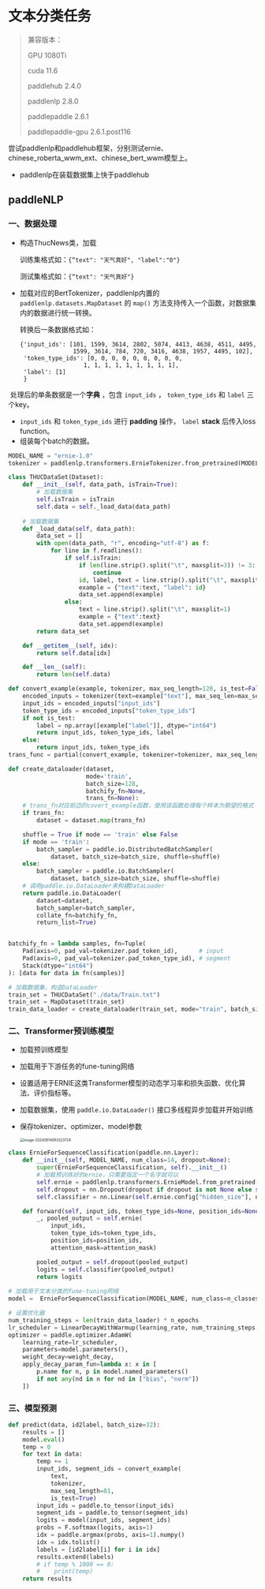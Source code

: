 # 文本分类任务

> 兼容版本：
>
> GPU							1080Ti
>
> cuda							11.6
>
> paddlehub  				2.4.0
>
> paddlenlp   				2.8.0
>
> paddlepaddle    		2.6.1
>
> paddlepaddle-gpu    2.6.1.post116

尝试paddlenlp和paddlehub框架，分别测试ernie、chinese_roberta_wwm_ext、chinese_bert_wwm模型上。

- paddlenlp在装载数据集上快于paddlehub

## paddleNLP

### 一、数据处理

- 构造ThucNews类，加载

  训练集格式如：`{“text": "天气真好", "label":"0"}`

  测试集格式如：`{“text": "天气真好"}`

- 加载对应的BertTokenizer，paddlenlp内置的 `paddlenlp.datasets.MapDataset` 的 `map()` 方法支持传入一个函数，对数据集内的数据进行统一转换。

  转换后一条数据格式如：

  ```
  {'input_ids': [101, 1599, 3614, 2802, 5074, 4413, 4638, 4511, 4495,
                 1599, 3614, 784, 720, 3416, 4638, 1957, 4495, 102],
   'token_type_ids': [0, 0, 0, 0, 0, 0, 0, 0, 0, 
   					1, 1, 1, 1, 1, 1, 1, 1, 1],
   'label': [1]
   }
  ```

​		处理后的单条数据是一个**字典** ，包含 `input_ids` ， `token_type_ids` 和 `label` 三个key。

- `input_ids` 和 `token_type_ids` 进行 **padding** 操作， `label` **stack** 后传入loss function。
- 组装每个batch的数据。

```python
MODEL_NAME = "ernie-1.0"
tokenizer = paddlenlp.transformers.ErnieTokenizer.from_pretrained(MODEL_NAME)

class THUCDataSet(Dataset):
    def __init__(self, data_path, isTrain=True):
        # 加载数据集
        self.isTrain = isTrain
        self.data = self._load_data(data_path)
    
    # 加载数据集
    def _load_data(self, data_path):
        data_set = []
        with open(data_path, "r", encoding="utf-8") as f:
            for line in f.readlines():
                if self.isTrain:
                    if len(line.strip().split("\t", maxsplit=3)) != 3:
                        continue
                    id, label, text = line.strip().split("\t", maxsplit=3)
                    example = {"text":text, "label": id}
                    data_set.append(example)
                else:
                    text = line.strip().split("\t", maxsplit=1)
                    example = {"text":text}
                    data_set.append(example)
        return data_set

    def __getitem__(self, idx):
        return self.data[idx]

    def __len__(self):
        return len(self.data)

def convert_example(example, tokenizer, max_seq_length=128, is_test=False):
    encoded_inputs = tokenizer(text=example["text"], max_seq_len=max_seq_length)
    input_ids = encoded_inputs["input_ids"]
    token_type_ids = encoded_inputs["token_type_ids"]
    if not is_test:
        label = np.array([example["label"]], dtype="int64")
        return input_ids, token_type_ids, label
    else:
        return input_ids, token_type_ids
trans_func = partial(convert_example, tokenizer=tokenizer, max_seq_length=max_seq_length)

def create_dataloader(dataset,
                      mode='train',
                      batch_size=128,
                      batchify_fn=None,
                      trans_fn=None):
    # trans_fn对应前边的covert_example函数，使用该函数处理每个样本为期望的格式
    if trans_fn:
        dataset = dataset.map(trans_fn)

    shuffle = True if mode == 'train' else False
    if mode == 'train':
        batch_sampler = paddle.io.DistributedBatchSampler(
            dataset, batch_size=batch_size, shuffle=shuffle)
    else:
        batch_sampler = paddle.io.BatchSampler(
            dataset, batch_size=batch_size, shuffle=shuffle)
    # 调用paddle.io.DataLoader来构建DataLoader
    return paddle.io.DataLoader(
        dataset=dataset,
        batch_sampler=batch_sampler,
        collate_fn=batchify_fn,
        return_list=True)


batchify_fn = lambda samples, fn=Tuple(
    Pad(axis=0, pad_val=tokenizer.pad_token_id),      # input
    Pad(axis=0, pad_val=tokenizer.pad_token_type_id), # segment
    Stack(dtype="int64")
): [data for data in fn(samples)]

# 加载数据集，构造DataLoader
train_set = THUCDataSet("./data/Train.txt")
train_set = MapDataset(train_set)
train_data_loader = create_dataloader(train_set, mode="train", batch_size=batch_size, batchify_fn=batchify_fn, trans_fn=trans_func)
```

### 二、Transformer预训练模型

- 加载预训练模型

- 加载用于下游任务的fune-tuning网络

- 设置适用于ERNIE这类Transformer模型的动态学习率和损失函数、优化算法、评价指标等。

- 加载数据集，使用 `paddle.io.DataLoader()` 接口多线程异步加载并开始训练

- 保存tokenizer、optimizer、model参数

  <img src="https://qinglan-1324038201.cos.ap-nanjing.myqcloud.com/images/202406261804596.png" alt="image-20240614093323724" style="zoom:50%;" />

```python
class ErnieForSequenceClassification(paddle.nn.Layer):
    def __init__(self, MODEL_NAME, num_class=14, dropout=None):
        super(ErnieForSequenceClassification, self).__init__()
        # 加载预训练好的ernie，只需要指定一个名字就可以
        self.ernie = paddlenlp.transformers.ErnieModel.from_pretrained(MODEL_NAME)
        self.dropout = nn.Dropout(dropout if dropout is not None else self.ernie.config["hidden_dropout_prob"])
        self.classifier = nn.Linear(self.ernie.config["hidden_size"], num_class)

    def forward(self, input_ids, token_type_ids=None, position_ids=None, attention_mask=None):
        _, pooled_output = self.ernie(
            input_ids,
            token_type_ids=token_type_ids,
            position_ids=position_ids,
            attention_mask=attention_mask)

        pooled_output = self.dropout(pooled_output)
        logits = self.classifier(pooled_output)
        return logits
    
# 加载用于文本分类的fune-tuning网络
model =  ErnieForSequenceClassification(MODEL_NAME, num_class=n_classes, dropout=dropout_rate)

# 设置优化器
num_training_steps = len(train_data_loader) * n_epochs
lr_scheduler = LinearDecayWithWarmup(learning_rate, num_training_steps, warmup_proportion)
optimizer = paddle.optimizer.AdamW(
    learning_rate=lr_scheduler,
    parameters=model.parameters(),
    weight_decay=weight_decay,
    apply_decay_param_fun=lambda x: x in [
        p.name for n, p in model.named_parameters()
        if not any(nd in n for nd in ["bias", "norm"])
    ])
```

### 三、模型预测

```python
def predict(data, id2label, batch_size=32):
    results = []
    model.eval()
    temp = 0
    for text in data:
        temp += 1
        input_ids, segment_ids = convert_example(
            text,
            tokenizer,
            max_seq_length=81,
            is_test=True)
        input_ids = paddle.to_tensor(input_ids)
        segment_ids = paddle.to_tensor(segment_ids)
        logits = model(input_ids, segment_ids)
        probs = F.softmax(logits, axis=1)
        idx = paddle.argmax(probs, axis=1).numpy()
        idx = idx.tolist()
        labels = [id2label[i] for i in idx]
        results.extend(labels)
        # if temp % 1000 == 0:
        #    print(temp)
    return results
```
